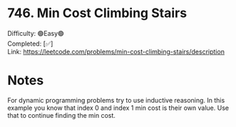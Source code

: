 # 746. Min Cost Climbing Stairs

Difficulty: 🟢Easy🟢 \
Completed: [✅] \
Link: https://leetcode.com/problems/min-cost-climbing-stairs/description

# Notes
For dynamic programming problems try to use inductive reasoning. In this example you know that index 0 and index 1 min cost is their own value. Use that to continue finding the min cost.